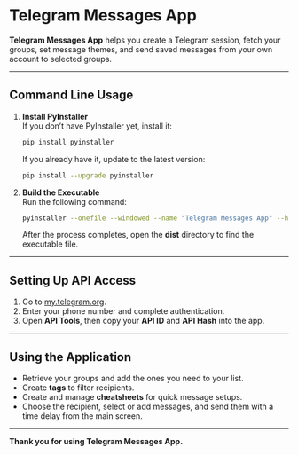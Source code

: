 # Telegram Messages App

**Telegram Messages App** helps you create a Telegram session, fetch your groups, set message themes, and send saved messages from your own account to selected groups.

---

## Command Line Usage

1. **Install PyInstaller**  
   If you don’t have PyInstaller yet, install it:
   ```bash
   pip install pyinstaller
   ```
   If you already have it, update to the latest version:
   ```bash
   pip install --upgrade pyinstaller
   ```

2. **Build the Executable**  
   Run the following command:
   ```bash
   pyinstaller --onefile --windowed --name "Telegram Messages App" --hidden-import Tcl --hidden-import Tk main.py
   ```
   After the process completes, open the **dist** directory to find the executable file.

---

## Setting Up API Access

1. Go to [my.telegram.org](https://my.telegram.org).  
2. Enter your phone number and complete authentication.  
3. Open **API Tools**, then copy your **API ID** and **API Hash** into the app.

---

## Using the Application

- Retrieve your groups and add the ones you need to your list.  
- Create **tags** to filter recipients.  
- Create and manage **cheatsheets** for quick message setups.  
- Choose the recipient, select or add messages, and send them with a time delay from the main screen.

---

**Thank you for using Telegram Messages App.**
